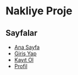 # Nakliye Proje
## Sayfalar
- [Ana Sayfa](https://cnrats.github.io/nakliyeProjeFrontend/)
- [Giriş Yap](https://cnrats.github.io/nakliyeProjeFrontend/login.html)
- [Kayıt Ol](https://cnrats.github.io/nakliyeProjeFrontend/register.html)
- [Profil](https://cnrats.github.io/nakliyeProjeFrontend/profile.html)